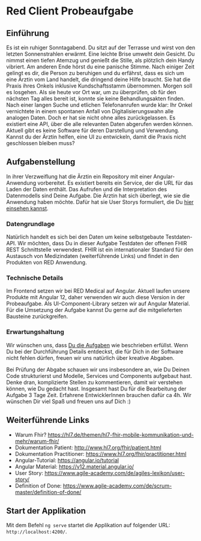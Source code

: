# Red Client Probeaufgabe

## Einführung
Es ist ein ruhiger Sonntagabend. Du sitzt auf der Terrasse und wirst von den
letzten Sonnenstrahlen erwärmt. Eine leichte Brise umweht dein Gesicht.
Du nimmst einen tiefen Atemzug und genießt die Stille, als plötzlich dein Handy vibriert.
Am anderen Ende hörst du eine panische Stimme. Nach einiger Zeit gelingt es dir, die Person zu beruhigen
und du erfährst, dass es sich um eine Ärztin vom Land handelt, die dringend deine Hilfe braucht.
Sie hat die Praxis ihres Onkels inklusive Kundschaftsstamm übernommen. Morgen soll es losgehen.
Als sie heute vor Ort war, um zu überprüfen, ob für den nächsten Tag alles bereit ist,
konnte sie keine Behandlungsakten finden. Nach einer langen Suche und etlichen Telefonanrufen wurde klar:
Ihr Onkel vernichtete in einem spontanen Anfall von Digitalisierungswahn alle analogen Daten.
Doch er hat sie nicht ohne alles zurückgelassen. Es existiert eine API, über die alle relevanten Daten abgerufen werden können.
Aktuell gibt es keine Software für deren Darstellung und Verwendung.
Kannst du der Ärztin helfen, eine UI zu entwickeln, damit die Praxis nicht geschlossen bleiben muss?

## Aufgabenstellung
In ihrer Verzweiflung hat die Ärztin ein Repository mit einer Angular-Anwendung vorbereitet.
Es existiert bereits ein Service, der die URL für das Laden der Daten enthält. Das Aufrufen und die Interpretation des Datenmodells sind Deine Aufgabe.
Die Ärztin hat sich überlegt, wie sie die Anwendung haben möchte. Dafür hat sie User Storys formuliert, die Du [hier einsehen kannst](./Aufgaben.md).

### Datengrundlage
Natürlich handelt es sich bei den Daten um keine selbstgebaute Testdaten-API.
Wir möchten, dass Du in dieser Aufgabe Testdaten der offenen FHIR REST Schnittstelle verwendest.
FHIR ist ein internationaler Standard für den Austausch von Medizindaten (weiterführende Links) und findet in den Produkten von RED Anwendung.

### Technische Details
Im Frontend setzen wir bei RED Medical auf Angular. Aktuell laufen unsere Produkte mit Angular 12, daher verwenden wir auch diese Version in der Probeaufgabe.
Als UI-Component-Library setzen wir auf Angular Material.
Für die Umsetzung der Aufgabe kannst Du gerne auf die mitgelieferten Bausteine zurückgreifen.

### Erwartungshaltung
Wir wünschen uns, dass [Du die Aufgaben](./Aufgaben.md)  wie beschrieben erfüllst. Wenn Du bei der Durchführung Details entdeckst, die für Dich in der Software nicht fehlen dürfen, 
freuen wir uns natürlich über kreative Abgaben.

Bei Prüfung der Abgabe schauen wir uns insbesondere an, wie Du Deinen Code strukturierst und Modelle, Services und Components aufgebaut hast.
Denke dran, komplizierte Stellen zu kommentieren, damit wir verstehen können, wie Du gedacht hast.
Insgesamt hast Du für die Bearbeitung der Aufgabe 3 Tage Zeit. Erfahrene EntwicklerInnen brauchen dafür ca 4h.
Wir wünschen Dir viel Spaß und freuen uns auf Dich :)

## Weiterführende Links
* Warum Fhir? https://hl7.de/themen/hl7-fhir-mobile-kommunikation-und-mehr/warum-fhir/
* Dokumentation Patient: http://www.hl7.org/fhir/patient.html
* Dokumentation Practitioner: https://www.hl7.org/fhir/practitioner.html
* Angular-Tutorial: https://angular.io/tutorial
* Angular Material: https://v12.material.angular.io/
* User Story: https://www.agile-academy.com/de/agiles-lexikon/user-story/
* Definition of Done: https://www.agile-academy.com/de/scrum-master/definition-of-done/

## Start der Applikation
Mit dem Befehl `ng serve` startet die Applikation auf folgender URL: `http://localhost:4200/`.
